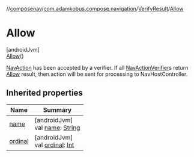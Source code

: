 //[composenav](../../../../index.md)/[com.adamkobus.compose.navigation](../../index.md)/[VerifyResult](../index.md)/[Allow](index.md)

# Allow

[androidJvm]\
[Allow](index.md)()

[NavAction](../../../com.adamkobus.compose.navigation.action/-nav-action/index.md) has been accepted by a verifier. If all [NavActionVerifier](../../-nav-action-verifier/index.md)s return [Allow](index.md) result, then action will be sent for processing to NavHostController.

## Inherited properties

| Name | Summary |
|---|---|
| [name](index.md#-372974862%2FProperties%2F-1047480006) | [androidJvm]<br>val [name](index.md#-372974862%2FProperties%2F-1047480006): [String](https://kotlinlang.org/api/latest/jvm/stdlib/kotlin/-string/index.html) |
| [ordinal](index.md#-739389684%2FProperties%2F-1047480006) | [androidJvm]<br>val [ordinal](index.md#-739389684%2FProperties%2F-1047480006): [Int](https://kotlinlang.org/api/latest/jvm/stdlib/kotlin/-int/index.html) |
